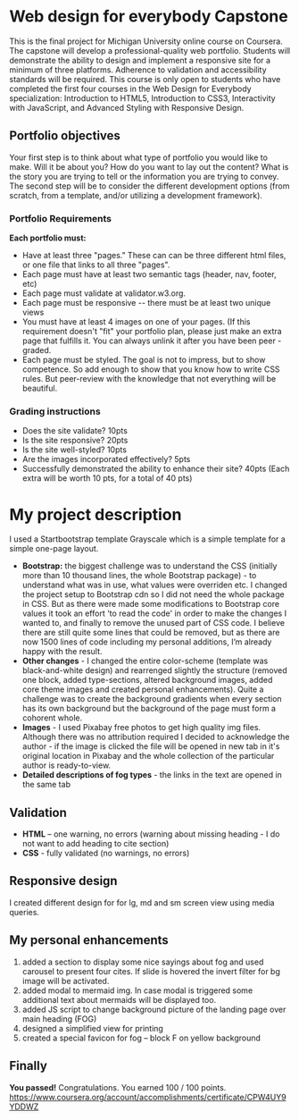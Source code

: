 # Web design for everybody Capstone

This is the final project for Michigan University online course on Coursera. The capstone will develop a professional-quality web portfolio.  Students will demonstrate the ability to design and implement a responsive site for a minimum of three platforms.  Adherence to validation and accessibility standards will be required. This course is only open to students who have completed the first four courses in the Web Design for Everybody specialization: Introduction to HTML5, Introduction to CSS3, Interactivity with JavaScript, and Advanced Styling with Responsive Design.

## Portfolio objectives
Your first step is to think about what type of portfolio you would like to make. Will it be about you? How do you want to lay out the content? What is the story you are trying to tell or the information you are trying to convey. The second step will be to consider the different development options (from scratch, from a template, and/or utilizing a development framework). 

### Portfolio Requirements
**Each portfolio must:**
- Have at least three "pages." These can can be three different html files, or one file that links to all three "pages". 
- Each page must have at least two semantic tags (header, nav, footer, etc)
- Each page must validate at validator.w3.org.
- Each page must be responsive -- there must be at least two unique views
- You must have at least 4 images on one of your pages. (If this requirement doesn't "fit" your portfolio plan, please just make an extra page that fulfills it. You can always unlink it after you have been peer -graded.
- Each page must be styled. The goal is not to impress, but to show competence. So add enough to show that you know how to write CSS rules. But peer-review with the knowledge that not everything will be beautiful.

### Grading instructions
- Does the site validate? 10pts
- Is the site responsive? 20pts
- Is the site well-styled? 10pts
- Are the images incorporated effectively? 5pts
- Successfully demonstrated the ability to enhance their site? 40pts (Each extra will be worth 10 pts, for a total of 40 pts)

# My project description
I used a Startbootstrap template Grayscale which is a simple template for a simple one-page layout. 
   - **Bootstrap:** the biggest challenge was to understand the CSS (initially more than 10 thousand lines, the whole Bootstrap package) - to understand what was in use, what values were overriden etc. I changed the project setup to Bootstrap cdn so I did not need the whole package in CSS. But as there were made some modifications to Bootstrap core values it took an effort 'to read the code' in order to make the changes I wanted to, and finally to remove the unused part of CSS code. I believe there are still quite some lines that could be removed, but as there are now 1500 lines of code including my personal additions, I’m already happy with the result.
   - **Other changes** - I changed the entire color-scheme (template was black-and-white design) and rearrenged slightly the structure (removed one block, added type-sections, altered background images, added core theme images and created personal enhancements). Quite a challenge was to create the background gradients when every section has its own background but the background of the page must form a cohorent whole.
   - **Images** - I used Pixabay free photos to get high quality img files. Although there was no attribution required I decided to acknowledge the author - if the image is clicked the file will be opened in new tab in it's original location in Pixabay and the whole collection of the particular author is ready-to-view.
   - **Detailed descriptions of fog types** - the links in the text are opened in the same tab

## Validation
- **HTML** – one warning, no errors (warning about missing heading - I do not want to add heading to cite section)
- **CSS** - fully validated (no warnings, no errors)

## Responsive design
I created different design for for lg, md and sm screen view using media queries.

## My personal enhancements
1. added a section to display some nice sayings about fog and used carousel to present four cites. If slide is hovered the invert filter for bg image will be activated.
2. added modal to mermaid img. In case modal is triggered some additional text about mermaids will be displayed too.
3. added JS script to change background picture of the landing page over main heading (FOG)
4. designed a simplified view for printing
5. created a special favicon for fog – block F on yellow background


## Finally
**You passed!** Congratulations. You earned 100 / 100 points.
https://www.coursera.org/account/accomplishments/certificate/CPW4UY9YDDWZ
